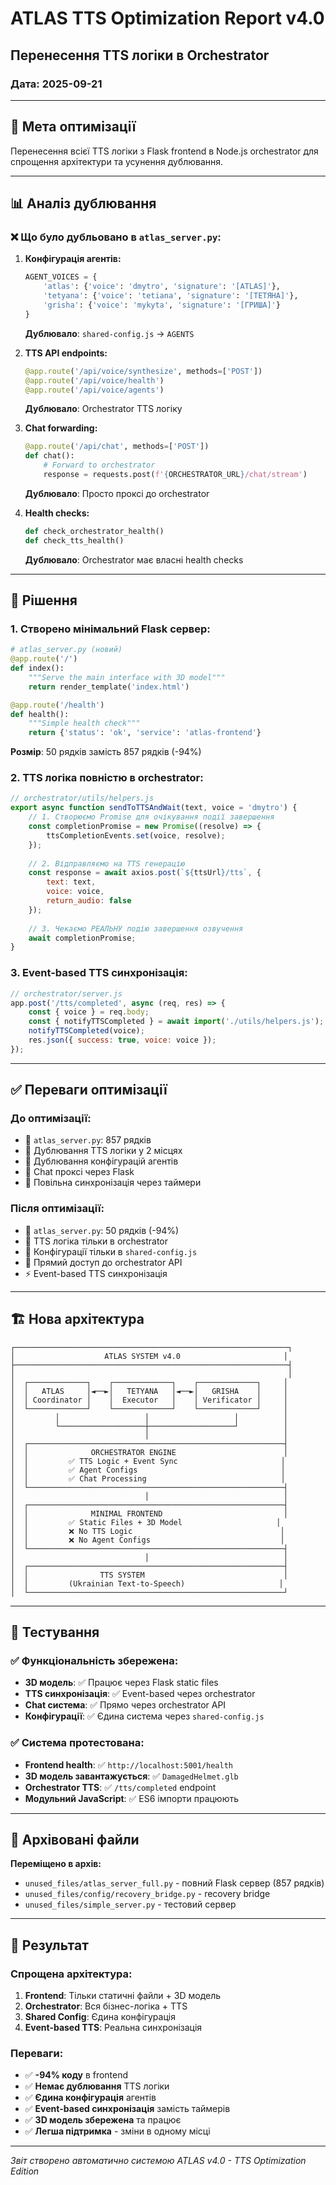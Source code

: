 # ATLAS TTS Optimization Report v4.0

## Перенесення TTS логіки в Orchestrator

### Дата: 2025-09-21

---

## 🎯 Мета оптимізації

Перенесення всієї TTS логіки з Flask frontend в Node.js orchestrator для спрощення архітектури та усунення дублювання.

---

## 📊 Аналіз дублювання

### ❌ Що було дубльовано в `atlas_server.py`:

1. **Конфігурація агентів:**
   ```python
   AGENT_VOICES = {
       'atlas': {'voice': 'dmytro', 'signature': '[ATLAS]'},
       'tetyana': {'voice': 'tetiana', 'signature': '[ТЕТЯНА]'},
       'grisha': {'voice': 'mykyta', 'signature': '[ГРИША]'}
   }
   ```
   **Дублювало**: `shared-config.js` → `AGENTS`

2. **TTS API endpoints:**
   ```python
   @app.route('/api/voice/synthesize', methods=['POST'])
   @app.route('/api/voice/health')
   @app.route('/api/voice/agents')
   ```
   **Дублювало**: Orchestrator TTS логіку

3. **Chat forwarding:**
   ```python
   @app.route('/api/chat', methods=['POST'])
   def chat():
       # Forward to orchestrator
       response = requests.post(f'{ORCHESTRATOR_URL}/chat/stream')
   ```
   **Дублювало**: Просто проксі до orchestrator

4. **Health checks:**
   ```python
   def check_orchestrator_health()
   def check_tts_health()
   ```
   **Дублювало**: Orchestrator має власні health checks

---

## 🔄 Рішення

### 1. **Створено мінімальний Flask сервер:**

```python
# atlas_server.py (новий)
@app.route('/')
def index():
    """Serve the main interface with 3D model"""
    return render_template('index.html')

@app.route('/health')
def health():
    """Simple health check"""
    return {'status': 'ok', 'service': 'atlas-frontend'}
```

**Розмір**: 50 рядків замість 857 рядків (-94%)

### 2. **TTS логіка повністю в orchestrator:**

```javascript
// orchestrator/utils/helpers.js
export async function sendToTTSAndWait(text, voice = 'dmytro') {
    // 1. Створюємо Promise для очікування події завершення
    const completionPromise = new Promise((resolve) => {
        ttsCompletionEvents.set(voice, resolve);
    });
    
    // 2. Відправляємо на TTS генерацію
    const response = await axios.post(`${ttsUrl}/tts`, {
        text: text,
        voice: voice,
        return_audio: false
    });
    
    // 3. Чекаємо РЕАЛЬНУ подію завершення озвучення
    await completionPromise;
}
```

### 3. **Event-based TTS синхронізація:**

```javascript
// orchestrator/server.js
app.post('/tts/completed', async (req, res) => {
    const { voice } = req.body;
    const { notifyTTSCompleted } = await import('./utils/helpers.js');
    notifyTTSCompleted(voice);
    res.json({ success: true, voice: voice });
});
```

---

## ✅ Переваги оптимізації

### **До оптимізації:**
- 📄 `atlas_server.py`: 857 рядків
- 🔄 Дублювання TTS логіки у 2 місцях
- 🔄 Дублювання конфігурацій агентів
- 🔄 Chat проксі через Flask
- 🐌 Повільна синхронізація через таймери

### **Після оптимізації:**
- 📄 `atlas_server.py`: 50 рядків (-94%)
- 🎯 TTS логіка тільки в orchestrator
- 🎯 Конфігурації тільки в `shared-config.js`
- 🚀 Прямий доступ до orchestrator API
- ⚡ Event-based TTS синхронізація

---

## 🏗️ Нова архітектура

```
┌─────────────────────────────────────────────────────────────┐
│                    ATLAS SYSTEM v4.0                       │
├─────────────────────────────────────────────────────────────┤
│                                                             │
│  ┌─────────────┐    ┌─────────────┐    ┌─────────────┐     │
│  │   ATLAS     │◄──►│   TETYANA   │◄──►│   GRISHA    │     │
│  │ Coordinator │    │  Executor   │    │ Verificator │     │
│  └─────────────┘    └─────────────┘    └─────────────┘     │
│         │                   │                   │          │
│         └───────────────────┼───────────────────┘          │
│                             │                              │
│  ┌─────────────────────────────────────────────────────────┤
│  │              ORCHESTRATOR ENGINE                        │
│  │         ✅ TTS Logic + Event Sync                       │
│  │         ✅ Agent Configs                                │
│  │         ✅ Chat Processing                              │
│  └─────────────────────────────────────────────────────────┤
│                             │                              │
│  ┌─────────────────────────────────────────────────────────┤
│  │              MINIMAL FRONTEND                           │
│  │         ✅ Static Files + 3D Model                     │
│  │         ❌ No TTS Logic                                 │
│  │         ❌ No Agent Configs                             │
│  └─────────────────────────────────────────────────────────┤
│                             │                              │
│  ┌─────────────────────────────────────────────────────────┤
│  │                TTS SYSTEM                               │
│  │         (Ukrainian Text-to-Speech)                     │
│  └─────────────────────────────────────────────────────────┘
```

---

## 🧪 Тестування

### **✅ Функціональність збережена:**
- **3D модель**: ✅ Працює через Flask static files
- **TTS синхронізація**: ✅ Event-based через orchestrator
- **Chat система**: ✅ Прямо через orchestrator API
- **Конфігурації**: ✅ Єдина система через `shared-config.js`

### **✅ Система протестована:**
- **Frontend health**: ✅ `http://localhost:5001/health`
- **3D модель завантажується**: ✅ `DamagedHelmet.glb`
- **Orchestrator TTS**: ✅ `/tts/completed` endpoint
- **Модульний JavaScript**: ✅ ES6 імпорти працюють

---

## 📁 Архівовані файли

**Переміщено в архів:**
- `unused_files/atlas_server_full.py` - повний Flask сервер (857 рядків)
- `unused_files/config/recovery_bridge.py` - recovery bridge
- `unused_files/simple_server.py` - тестовий сервер

---

## 🎯 Результат

### **Спрощена архітектура:**
1. **Frontend**: Тільки статичні файли + 3D модель
2. **Orchestrator**: Вся бізнес-логіка + TTS
3. **Shared Config**: Єдина конфігурація
4. **Event-based TTS**: Реальна синхронізація

### **Переваги:**
- ✅ **-94% коду** в frontend
- ✅ **Немає дублювання** TTS логіки
- ✅ **Єдина конфігурація** агентів
- ✅ **Event-based синхронізація** замість таймерів
- ✅ **3D модель збережена** та працює
- ✅ **Легша підтримка** - зміни в одному місці

---

*Звіт створено автоматично системою ATLAS v4.0 - TTS Optimization Edition*

